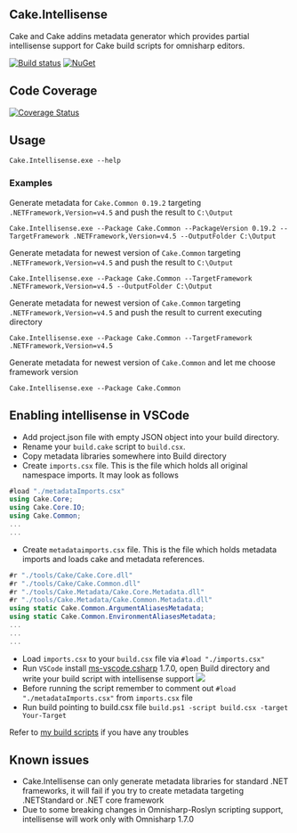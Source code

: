## Cake.Intellisense
Cake and Cake addins metadata generator which provides partial intellisense support for Cake build scripts for omnisharp editors.

[![Build status](https://ci.appveyor.com/api/projects/status/5q5b7f3r6dkiie20?svg=true)](https://ci.appveyor.com/project/tpodolak/cake-intellisense)
[![NuGet](https://img.shields.io/nuget/v/Cake.Intellisense.svg)](https://www.nuget.org/packages/Cake.Intellisense/0.1.0)

## Code Coverage

[![Coverage Status](https://coveralls.io/repos/github/tpodolak/Cake.Intellisense/badge.svg?branch=master)](https://coveralls.io/github/tpodolak/Cake.Intellisense?branch=master)

## Usage

````
Cake.Intellisense.exe --help
````
### Examples
Generate metadata for ``Cake.Common 0.19.2`` targeting ``.NETFramework,Version=v4.5`` and push the result to ``C:\Output``
````
Cake.Intellisense.exe --Package Cake.Common --PackageVersion 0.19.2 --TargetFramework .NETFramework,Version=v4.5 --OutputFolder C:\Output
````
Generate metadata for newest version of ``Cake.Common`` targeting ``.NETFramework,Version=v4.5`` and push the result to ``C:\Output``
````
Cake.Intellisense.exe --Package Cake.Common --TargetFramework .NETFramework,Version=v4.5 --OutputFolder C:\Output
````
Generate metadata for newest version of ``Cake.Common`` targeting ``.NETFramework,Version=v4.5`` and push the result to current executing directory
````
Cake.Intellisense.exe --Package Cake.Common --TargetFramework .NETFramework,Version=v4.5
````
Generate metadata for newest version of ``Cake.Common`` and let me choose framework version 
````
Cake.Intellisense.exe --Package Cake.Common
````

## Enabling intellisense in VSCode
 * Add project.json file with empty JSON object into your build directory. 
 * Rename your ``build.cake`` script to ``build.csx``.
 * Copy metadata libraries somewhere into Build directory
 * Create ``imports.csx`` file. This is the file which holds all original namespace imports. It may look as follows
 ````c#
#load "./metadataImports.csx"
using Cake.Core;
using Cake.Core.IO;
using Cake.Common;
...
...
````
 * Create ``metadataimports.csx`` file. This is the file which holds metadata imports and loads cake and metadata references.  
 ````c#
 #r "./tools/Cake/Cake.Core.dll"
 #r "./tools/Cake/Cake.Common.dll"
 #r "./tools/Cake.Metadata/Cake.Core.Metadata.dll"
 #r "./tools/Cake.Metadata/Cake.Common.Metadata.dll"
 using static Cake.Common.ArgumentAliasesMetadata;
 using static Cake.Common.EnvironmentAliasesMetadata;
 ...
 ...
 ...
 ```` 
 * Load ``imports.csx`` to your ``build.csx`` file via ``#load "./imports.csx"``
 * Run ``VSCode`` install [ms-vscode.csharp](https://marketplace.visualstudio.com/items?itemName=ms-vscode.csharp) 1.7.0, open Build directory and write your build script with intellisense support
 ![](http://i.imgur.com/ZrdxFXG.gif)
 * Before running the script remember to comment out ``#load "./metadataImports.csx"`` from ``imports.csx`` file
 * Run build pointing to build.csx file ``build.ps1 -script build.csx -target Your-Target``
 
Refer to [my build scripts](https://github.com/tpodolak/Cake.Intellisense/tree/master/Build) if you have any troubles

 ## Known issues
  * Cake.Intellisense can only generate metadata libraries for standard .NET frameworks, it will fail if you try to create metadata targeting .NETStandard or .NET core framework
  * Due to some breaking changes in Omnisharp-Roslyn scripting support, intellisense will work only with Omnisharp 1.7.0
